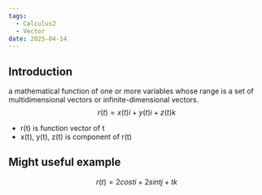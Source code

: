 ```yaml
---
tags:
  - Calculus2
  - Vector
date: 2025-04-14
---
```

## Introduction 
a mathematical function of one or more variables whose range is a set of multidimensional vectors or infinite-dimensional vectors.
$$ r(t) = x(t)i + y(t)i + z(t)k $$

- r(t) is function vector of t
- x(t), y(t), z(t) is component of r(t)

## Might useful example

$$ r(t) = 2costi + 2sintj + tk $$

